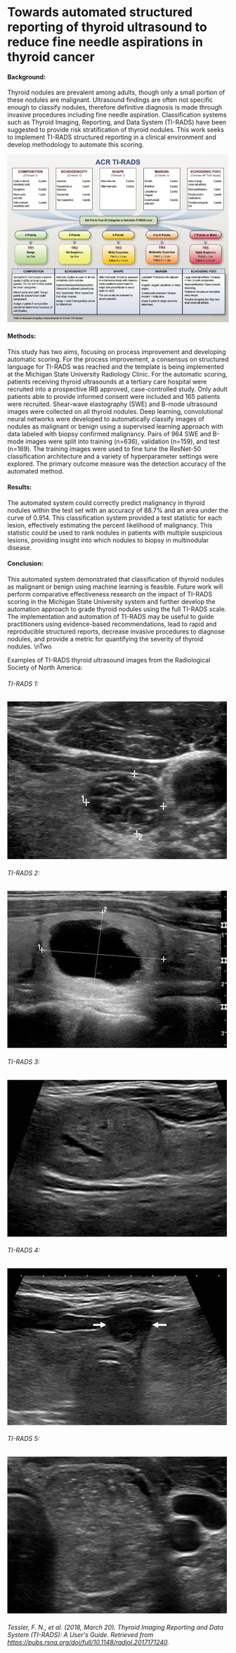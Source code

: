 # Towards automated structured reporting of thyroid ultrasound to reduce fine needle aspirations in thyroid cancer

#### Background: 
Thyroid nodules are prevalent among adults, though only a small portion of these nodules are malignant. Ultrasound findings are often not specific enough to classify nodules, therefore definitive diagnosis is made through invasive procedures including fine needle aspiration. Classification systems such as Thyroid Imaging, Reporting, and Data System (TI-RADS) have been suggested to provide risk stratification of thyroid nodules. This work seeks to implement TI-RADS structured reporting in a clinical environment and develop methodology to automate this scoring. 

![TIRADS](TIRADS-2017-Flow-Chart-1.jpg)

#### Methods: 
This study has two aims, focusing on process improvement and developing automatic scoring. For the process improvement, a consensus on structured language for TI-RADS was reached and the template is being implemented at the Michigan State University Radiology Clinic. For the automatic scoring, patients receiving thyroid ultrasounds at a tertiary care hospital were recruited into a prospective IRB approved, case-controlled study. Only adult patients able to provide informed consent were included and 165 patients were recruited. Shear-wave elastography (SWE) and B-mode ultrasound images were collected on all thyroid nodules. Deep learning, convolutional neural networks were developed to automatically classify images of nodules as malignant or benign using a supervised learning approach with data labeled with biopsy confirmed malignancy. Pairs of 964 SWE and B-mode images were split into training (n=636), validation (n=159), and test (n=169). The training images were used to fine tune the ResNet-50 classification architecture and a variety of hyperparameter settings were explored. The primary outcome measure was the detection accuracy of the automated method. 

#### Results: 
The automated system could correctly predict malignancy in thyroid nodules within the test set with an accuracy of 88.7% and an area under the curve of 0.914. This classification system provided a test statistic for each lesion, effectively estimating the percent likelihood of malignancy. This statistic could be used to rank nodules in patients with multiple suspicious lesions, providing insight into which nodules to biopsy in multinodular disease. 

#### Conclusion: 
This automated system demonstrated that classification of thyroid nodules as malignant or benign using machine learning is feasible. Future work will perform comparative effectiveness research on the impact of TI-RADS scoring in the Michigan State University system and further develop the automation approach to grade thyroid nodules using the full TI-RADS scale. The implementation and automation of TI-RADS may be useful to guide practitioners using evidence-based recommendations, lead to rapid and reproducible structured reports, decrease invasive procedures to diagnose nodules, and provide a metric for quantifying the severity of thyroid nodules.    \nTwo

Examples of TI-RADS thyroid ultrasound images from the Radiological Society of North America:



###### TI-RADS 1:

![TIRADS](TR1.gif)


###### TI-RADS 2: 

![TIRADS](TR2.gif)


###### TI-RADS 3: 

![TIRADS](TR3.gif)


###### TI-RADS 4: 

![TIRADS](TR4.gif)


###### TI-RADS 5: 

![TIRADS](TR5.gif)

###### Tessler, F. N., et al. (2018, March 20). Thyroid Imaging Reporting and Data System (TI-RADS): A User's Guide. Retrieved from https://pubs.rsna.org/doi/full/10.1148/radiol.2017171240.
